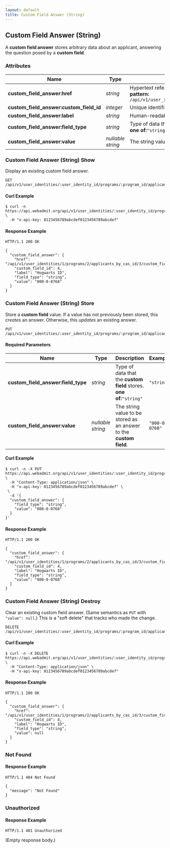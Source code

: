 ```yaml
---
layout: default
title: Custom Field Answer (String)
---
```


<!-- WARNING: This is an automatically generated file.  Do not modify directly.  See script/generate-docs. -->

<h2><a name="resource-custom_field_answer_string"></a>Custom Field Answer (String)</h2>

<p>A <strong>custom field answer</strong> stores arbitrary data about an applicant, answering the question posed by a <strong>custom field</strong>.</p>


<h3>Attributes</h3>

<table><thead>
<tr>
<th>Name</th>
<th>Type</th>
<th>Description</th>
<th>Example</th>
</tr>
</thead><tbody>
<tr>
<td><strong>custom_field_answer:href</strong></td>
<td><em>string</em></td>
<td>Hypertext reference to this resource.<br/> <strong>pattern:</strong> <code>/api/v1/user_identities/\d+/programs/\d+/applicants_by_cas_id/\d+/custom_field_answers/\d+</code></td>
<td><code>&quot;/api/v1/user_identities/1/programs/2/applicants_by_cas_id/3/custom_field_answers/4&quot;</code></td>
</tr>
<tr>
<td><strong>custom_field_answer:custom_field_id</strong></td>
<td><em>integer</em></td>
<td>Unique identifier of the <strong>custom field</strong> that this answers.</td>
<td><code>4</code></td>
</tr>
<tr>
<td><strong>custom_field_answer:label</strong></td>
<td><em>string</em></td>
<td>Human-readable label of the <strong>custom field</strong> that this answers.</td>
<td><code>&quot;Hogwarts ID&quot;</code></td>
</tr>
<tr>
<td><strong>custom_field_answer:field_type</strong></td>
<td><em>string</em></td>
<td>Type of data that the <strong>custom field</strong> stores.<br/> <strong>one of:</strong><code>&quot;string&quot;</code></td>
<td><code>&quot;string&quot;</code></td>
</tr>
<tr>
<td><strong>custom_field_answer:value</strong></td>
<td><em>nullable string</em></td>
<td>The string value stored as an answer to the <strong>custom field</strong>.</td>
<td><code>&quot;000-0-0768&quot;</code></td>
</tr>
</tbody></table>

<h3>Custom Field Answer (String) Show</h3>

<p>Display an existing custom field answer.</p>

<pre><code>GET /api/v1/user_identities/:user_identity_id/programs/:program_id/applicants_by_cas_id/:cas_id/custom_field_answers/:custom_field_id
</code></pre>

<h4>Curl Example</h4>

<pre lang="bash"><code>$ curl -n https://api.webadmit.org/api/v1/user_identities/:user_identity_id/programs/:program_id/applicants_by_cas_id/:cas_id/custom_field_answers/:custom_field_id \
  -H &quot;x-api-key: 0123456789abcdef0123456789abcdef&quot;
</code></pre>

<h4>Response Example</h4>

<pre><code>HTTP/1.1 200 OK
</code></pre>

<pre lang="json"><code>{
  &quot;custom_field_answer&quot;: {
    &quot;href&quot;: &quot;/api/v1/user_identities/1/programs/2/applicants_by_cas_id/3/custom_field_answers/4&quot;,
    &quot;custom_field_id&quot;: 4,
    &quot;label&quot;: &quot;Hogwarts ID&quot;,
    &quot;field_type&quot;: &quot;string&quot;,
    &quot;value&quot;: &quot;000-0-0768&quot;
  }
}
</code></pre>

<h3>Custom Field Answer (String) Store</h3>

<p>Store a <strong>custom field</strong> value.  If a value has not previously been stored, this <em>creates</em> an answer.  Otherwise, this <em>updates</em> an existing answer.</p>

<pre><code>PUT /api/v1/user_identities/:user_identity_id/programs/:program_id/applicants_by_cas_id/:cas_id/custom_field_answers/:custom_field_id
</code></pre>

<h4>Required Parameters</h4>

<table><thead>
<tr>
<th>Name</th>
<th>Type</th>
<th>Description</th>
<th>Example</th>
</tr>
</thead><tbody>
<tr>
<td><strong>custom_field_answer:field_type</strong></td>
<td><em>string</em></td>
<td>Type of data that the <strong>custom field</strong> stores.<br/> <strong>one of:</strong><code>&quot;string&quot;</code></td>
<td><code>&quot;string&quot;</code></td>
</tr>
<tr>
<td><strong>custom_field_answer:value</strong></td>
<td><em>nullable string</em></td>
<td>The string value to be stored as an answer to the <strong>custom field</strong>.</td>
<td><code>&quot;000-0-0768&quot;</code></td>
</tr>
</tbody></table>

<h4>Curl Example</h4>

<pre lang="bash"><code>$ curl -n -X PUT https://api.webadmit.org/api/v1/user_identities/:user_identity_id/programs/:program_id/applicants_by_cas_id/:cas_id/custom_field_answers/:custom_field_id \
  -H &quot;Content-Type: application/json&quot; \
  -H &quot;x-api-key: 0123456789abcdef0123456789abcdef&quot; \
 \
  -d &#39;{
  &quot;custom_field_answer&quot;: {
    &quot;field_type&quot;: &quot;string&quot;,
    &quot;value&quot;: &quot;000-0-0768&quot;
  }
}&#39;
</code></pre>

<h4>Response Example</h4>

<pre><code>HTTP/1.1 200 OK
</code></pre>

<pre lang="json"><code>{
  &quot;custom_field_answer&quot;: {
    &quot;href&quot;: &quot;/api/v1/user_identities/1/programs/2/applicants_by_cas_id/3/custom_field_answers/4&quot;,
    &quot;custom_field_id&quot;: 4,
    &quot;label&quot;: &quot;Hogwarts ID&quot;,
    &quot;field_type&quot;: &quot;string&quot;,
    &quot;value&quot;: &quot;000-0-0768&quot;
  }
}
</code></pre>

<h3>Custom Field Answer (String) Destroy</h3>

<p>Clear an existing custom field answer.  (Same semantics as <code>PUT</code> with <code>&quot;value&quot;: null</code>.)  This is a &quot;soft delete&quot; that tracks who made the change.</p>

<pre><code>DELETE /api/v1/user_identities/:user_identity_id/programs/:program_id/applicants_by_cas_id/:cas_id/custom_field_answers/:custom_field_id
</code></pre>

<h4>Curl Example</h4>

<pre lang="bash"><code>$ curl -n -X DELETE https://api.webadmit.org/api/v1/user_identities/:user_identity_id/programs/:program_id/applicants_by_cas_id/:cas_id/custom_field_answers/:custom_field_id \
  -H &quot;Content-Type: application/json&quot; \
  -H &quot;x-api-key: 0123456789abcdef0123456789abcdef&quot;
</code></pre>

<h4>Response Example</h4>

<pre><code>HTTP/1.1 200 OK
</code></pre>

<pre lang="json"><code>{
  &quot;custom_field_answer&quot;: {
    &quot;href&quot;: &quot;/api/v1/user_identities/1/programs/2/applicants_by_cas_id/3/custom_field_answers/4&quot;,
    &quot;custom_field_id&quot;: 4,
    &quot;label&quot;: &quot;Hogwarts ID&quot;,
    &quot;field_type&quot;: &quot;string&quot;,
    &quot;value&quot;: null
  }
}
</code></pre>

<h3>Not Found</h3>

<h4>Response Example</h4>

<pre><code>HTTP/1.1 404 Not Found
</code></pre>

<pre lang="json"><code>{
  &quot;message&quot;: &quot;Not Found&quot;
}
</code></pre>

<h3>Unauthorized</h3>

<h4>Response Example</h4>

<pre><code>HTTP/1.1 401 Unauthorized
</code></pre>

<p>(Empty response body.)</p>

